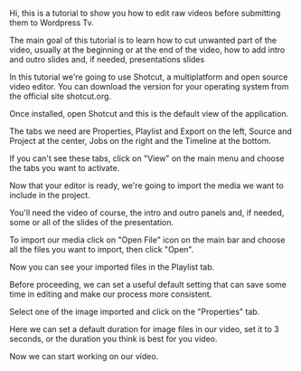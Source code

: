 Hi, this is a tutorial to show you how to edit raw videos before submitting them to Wordpress Tv.

The main goal of this tutorial is to learn how to cut unwanted part of the video, usually at the beginning or at the end of the video, how to add intro and outro slides and, if needed, presentations slides

In this tutorial we're going to use Shotcut, a multiplatform and open source video editor. You can download the version for your operating system from the official site shotcut.org.

Once installed, open Shotcut and this is the default view of the application.

The tabs we need are Properties, Playlist and Export on the left, Source and Project at the center, Jobs on the right and the Timeline at the bottom.

If you can't see these tabs, click on "View" on the main menu and choose the tabs you want to activate.

Now that your editor is ready, we're going to import the media we want to include in the project.

You'll need the video of course, the intro and outro panels and, if needed, some or all of the slides of the presentation.

To import our media click on "Open File" icon on the main bar and choose all the files you want to import, then click "Open".

Now you can see your imported files in the Playlist tab.

Before proceeding, we can set a useful default setting that can save some time in editing and make our process more consistent.

Select one of the image imported and click on the "Properties" tab.

Here we can set a default duration for image files in our video, set it to 3 seconds, or the duration you think is best for you video.

Now we can start working on our video.
